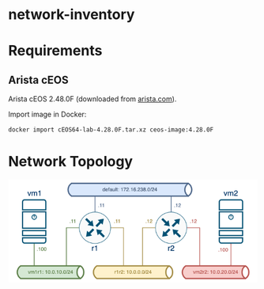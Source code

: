 # network-inventory

# Requirements

## Arista cEOS

Arista cEOS 2.48.0F (downloaded from [arista.com](https://www.arista.com/en/support/software-download)).

Import image in Docker:
```bash
docker import cEOS64-lab-4.28.0F.tar.xz ceos-image:4.28.0F
```

# Network Topology

![topology](docs/prototype-network.png)
